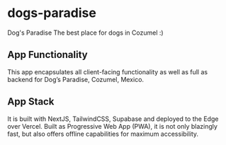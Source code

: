 # dogs-paradise

Dog's Paradise
The best place for dogs in Cozumel :)

## App Functionality

This app encapsulates all client-facing functionality as well as full as backend for Dog’s Paradise, Cozumel, Mexico.

## App Stack

It is built with NextJS, TailwindCSS, Supabase and deployed to the Edge over Vercel.
Built as Progressive Web App (PWA), it is not only blazingly fast, but also offers offline capabilities for maximum accessibility.

